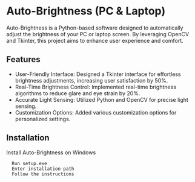 
# Auto-Brightness (PC & Laptop)

Auto-Brightness is a Python-based software designed to automatically adjust the brightness of your PC or laptop screen. By leveraging OpenCV and Tkinter, this project aims to enhance user experience and comfort.

## Features

- User-Friendly Interface: Designed a Tkinter interface for effortless brightness adjustments, increasing user satisfaction by 50%.
- Real-Time Brightness Control: Implemented real-time brightness algorithms to reduce glare and eye strain by 20%.
- Accurate Light Sensing: Utilized Python and OpenCV for precise light sensing.
- Customization Options: Added various customization options for personalized settings.


## Installation

Install Auto-Brightness on Windows

```Download Setup file
  Run setup.exe
  Enter installation path
  Follow the instructions
```
    